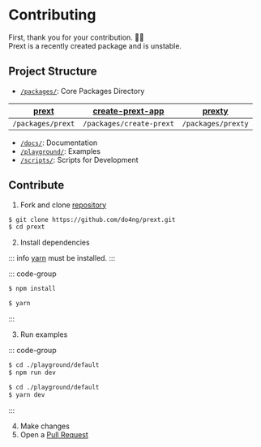 # Contributing

First, thank you for your contribution. 🚀🚀  
Prext is a recently created package and is unstable.

## Project Structure

- [`/packages/`](https://github.com/do4ng/prext/tree/main/packages): Core Packages Directory

| [prext](https://npmjs.com/package/prext) | [create-prext-app](https://npmjs.com/package/create-prext-app) | [prexty](https://npmjs.com/package/prexty) |
| ---------------------------------------- | -------------------------------------------------------------- | ------------------------------------------ |
| `/packages/prext`                        | `/packages/create-prext`                                       | `/packages/prexty`                         |

- [`/docs/`](https://github.com/do4ng/prext/tree/main/docs): Documentation
- [`/playground/`](https://github.com/do4ng/prext/tree/main/playground): Examples
- [`/scripts/`](https://github.com/do4ng/prext/tree/main/scripts): Scripts for Development

## Contribute

1. Fork and clone [repository](https://github.com/do4ng/prext)

```sh
$ git clone https://github.com/do4ng/prext.git
$ cd prext
```

2. Install dependencies

::: info
[yarn](https://yarnpkg.com/) must be installed.
:::

::: code-group

```sh [npm]
$ npm install
```

```sh [yarn]
$ yarn
```

:::

3. Run examples

::: code-group

```sh [npm]
$ cd ./playground/default
$ npm run dev
```

```sh [yarn]
$ cd ./playground/default
$ yarn dev
```

:::

4. Make changes
5. Open a [Pull Request](https://github.com/do4ng/prext/pulls)
